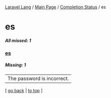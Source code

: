 [Laravel Lang](https://github.com/Laravel-Lang/lang) / [Main Page](../index.md) / [Completion Status](../status.md) / es

# es

##### All missed: 1


### [es](https://github.com/Laravel-Lang/lang/blob/master/locales/es/es.json)

##### Missing: 1

<table >
<tr><td align="left" >
The password is incorrect.
</td>
</tr>

</table>


[ [go back](../status.md) | [to top](#) ]


